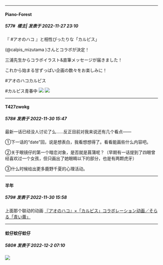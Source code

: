 

*****

####  Piano-Forest  
##### 577#         楼主| 发表于 2022-11-27 23:10

『 #アオのハコ 』と相性ぴったりな「カルピス」

(@calpis_mizutama )さんとコラボが決定！

三浦先生からコラボイラスト&amp;直筆メッセージが届きました！

これから始まる甘ずっぱい企画の数々をお楽しみに！

#アオのハコカルピス

#カルピス青春中
<img src="https://p.sda1.dev/8/8a17812322853ffa4b5b63e52b44fd55/20221127_230806.jpg" referrerpolicy="no-referrer">
<img src="https://p.sda1.dev/8/f99095e2eacd5a6e23f9bd414bd6df0c/20221127_230816.jpg" referrerpolicy="no-referrer">



*****

####  T427zwokg  
##### 578#       发表于 2022-11-30 15:47

最新一话已经没人讨论了么......反正目前对我来说还有几个看点——

①下一话的“date”回，说是想表白，我看想想得了。看看能画些什么内容吧。

②关于眼镜仔的第一个暗恋对象，是否就是菖蒲呢？（早期有一话提到了四眼曾经喜欢过一个女孩，但只画出了她眼睛以下的部分，也是有两颗虎牙）

③什么时候给出更多鹿野千夏的心理活动。



*****

####  半年  
##### 579#       发表于 2022-11-30 15:58

上面那个联动的动画
[『アオのハコ』×「カルピス」コラボレーション动画／そらる「青い蕾」](https://www.youtube.com/watch?v=7UbXQsM4Bkc)



*****

####  蚊仔蚊仔蚊仔  
##### 580#       发表于 2022-12-2 07:10

<img src="https://p.sda1.dev/8/bef1e8a733e5f60ef26a949700ea0dd5/1112835199ae7a73.jpg" referrerpolicy="no-referrer">

